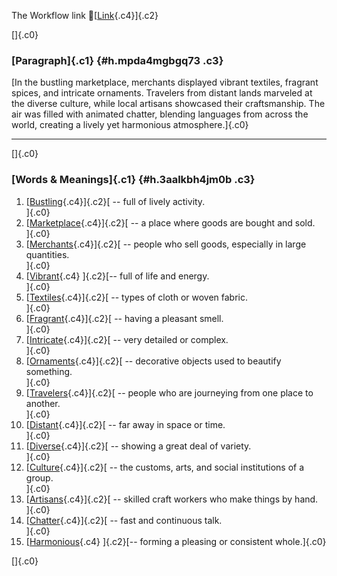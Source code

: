 The Workflow link
👏[[Link](https://www.google.com/url?q=http://www.google.com&sa=D&source=editors&ust=1755980139597371&usg=AOvVaw3-bFY5Kz0eeMLW-TUl_JpP){.c4}]{.c2}

[]{.c0}

### [Paragraph]{.c1} {#h.mpda4mgbgq73 .c3}

[In the bustling marketplace, merchants displayed vibrant textiles,
fragrant spices, and intricate ornaments. Travelers from distant lands
marveled at the diverse culture, while local artisans showcased their
craftsmanship. The air was filled with animated chatter, blending
languages from across the world, creating a lively yet harmonious
atmosphere.]{.c0}

------------------------------------------------------------------------

[]{.c0}

### [Words & Meanings]{.c1} {#h.3aalkbh4jm0b .c3}

1.  [[Bustling](https://www.google.com/url?q=http://www.google.com&sa=D&source=editors&ust=1755980139598457&usg=AOvVaw3XWuG6LcDqk2JDVP_xcFus){.c4}]{.c2}[ --
    full of lively activity.\
    ]{.c0}
2.  [[Marketplace](https://www.google.com/url?q=http://www.google.com&sa=D&source=editors&ust=1755980139598769&usg=AOvVaw20TMsYVULniqDU4BieaPG_){.c4}]{.c2}[ --
    a place where goods are bought and sold.\
    ]{.c0}
3.  [[Merchants](https://www.google.com/url?q=http://www.google.com&sa=D&source=editors&ust=1755980139598943&usg=AOvVaw12FIFot7rxt_TE-FDuagm2){.c4}]{.c2}[ --
    people who sell goods, especially in large quantities.\
    ]{.c0}
4.  [[Vibrant](https://www.google.com/url?q=http://www.google.com&sa=D&source=editors&ust=1755980139599133&usg=AOvVaw1FG-0-9Ye0BpCbW6UDRLve){.c4}
    ]{.c2}[-- full of life and energy.\
    ]{.c0}
5.  [[Textiles](https://www.google.com/url?q=http://www.google.com&sa=D&source=editors&ust=1755980139599368&usg=AOvVaw0FZNrF1ScS2k-ffn7xe4z0){.c4}]{.c2}[ --
    types of cloth or woven fabric.\
    ]{.c0}
6.  [[Fragrant](https://www.google.com/url?q=http://www.google.com&sa=D&source=editors&ust=1755980139599669&usg=AOvVaw2hyHzYYkxunXRmAbm4Yt0c){.c4}]{.c2}[ --
    having a pleasant smell.\
    ]{.c0}
7.  [[Intricate](https://www.google.com/url?q=http://www.google.com&sa=D&source=editors&ust=1755980139599906&usg=AOvVaw0PLCTg1N8-obqLm7TTJmtr){.c4}]{.c2}[ --
    very detailed or complex.\
    ]{.c0}
8.  [[Ornaments](https://www.google.com/url?q=http://www.google.com&sa=D&source=editors&ust=1755980139600128&usg=AOvVaw2_7oQUXvJp1VvXxIlg-J5k){.c4}]{.c2}[ --
    decorative objects used to beautify something.\
    ]{.c0}
9.  [[Travelers](https://www.google.com/url?q=http://www.google.com&sa=D&source=editors&ust=1755980139600323&usg=AOvVaw154NM3G2prElQUQ2E8ftfu){.c4}]{.c2}[ --
    people who are journeying from one place to another.\
    ]{.c0}
10. [[Distant](https://www.google.com/url?q=http://www.google.com&sa=D&source=editors&ust=1755980139600621&usg=AOvVaw0TnJw6vrl23CSSPRyqej9V){.c4}]{.c2}[ --
    far away in space or time.\
    ]{.c0}
11. [[Diverse](https://www.google.com/url?q=http://www.google.com&sa=D&source=editors&ust=1755980139600834&usg=AOvVaw2TY4xpcuHsiciHpopHzDzJ){.c4}]{.c2}[ --
    showing a great deal of variety.\
    ]{.c0}
12. [[Culture](https://www.google.com/url?q=http://www.google.com&sa=D&source=editors&ust=1755980139601093&usg=AOvVaw13bqoXui5l0wzK0Mm5btqo){.c4}]{.c2}[ --
    the customs, arts, and social institutions of a group.\
    ]{.c0}
13. [[Artisans](https://www.google.com/url?q=http://www.google.com&sa=D&source=editors&ust=1755980139601331&usg=AOvVaw3e47zr2UP2DpaX2RvEmUV-){.c4}]{.c2}[ --
    skilled craft workers who make things by hand.\
    ]{.c0}
14. [[Chatter](https://www.google.com/url?q=http://www.google.com&sa=D&source=editors&ust=1755980139601653&usg=AOvVaw3pUniO42UlzIVnk7Pvp2Xe){.c4}]{.c2}[ --
    fast and continuous talk.\
    ]{.c0}
15. [[Harmonious](https://www.google.com/url?q=http://www.google.com&sa=D&source=editors&ust=1755980139601864&usg=AOvVaw2FtHXYwy1AvxoAwBrkZuHW){.c4}
    ]{.c2}[-- forming a pleasing or consistent whole.]{.c0}

[]{.c0}
